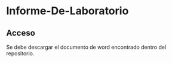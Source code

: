 # Informe-De-Laboratorio
## Acceso
Se debe descargar el documento de word encontrado dentro del repositorio. 
